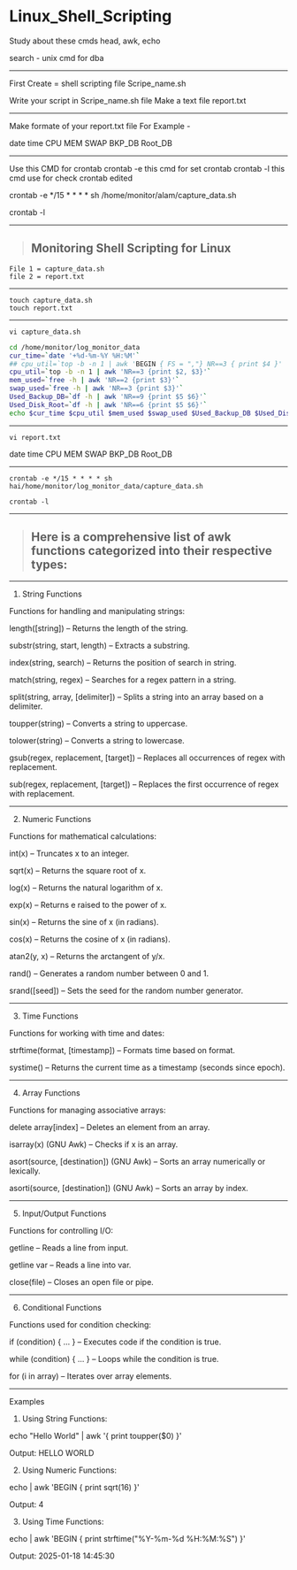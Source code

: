 # Linux_Shell_Scripting

Study about these cmds
head, awk, echo 

search - unix cmd for dba

<hr>
First Create = shell scripting file 
Scripe_name.sh

Write your script in Scripe_name.sh file
Make a text file report.txt

<hr>
Make formate of your report.txt file
For Example - 

date       time  CPU MEM  SWAP  BKP_DB       Root_DB

<hr>

Use this CMD for crontab
crontab -e this cmd for set crontab
crontab -l this cmd use for check crontab edited

crontab -e 
*/15 * * * * sh /home/monitor/alam/capture_data.sh

crontab -l

<hr>

> ## Monitoring Shell Scripting for Linux

```
File 1 = capture_data.sh
file 2 = report.txt
```
<hr>

```
touch capture_data.sh 
touch report.txt
```
<hr>

```
vi capture_data.sh 
```
```sh
cd /home/monitor/log_monitor_data
cur_time=`date '+%d-%m-%Y %H:%M'`
## cpu_util=`top -b -n 1 | awk 'BEGIN { FS = ","} NR==3 { print $4 }' | awk '{print 100-$1}'`
cpu_util=`top -b -n 1 | awk 'NR==3 {print $2, $3}'`
mem_used=`free -h | awk 'NR==2 {print $3}'`
swap_used=`free -h | awk 'NR==3 {print $3}'`
Used_Backup_DB=`df -h | awk 'NR==9 {print $5 $6}'`
Used_Disk_Root=`df -h | awk 'NR==6 {print $5 $6}'`
echo $cur_time $cpu_util $mem_used $swap_used $Used_Backup_DB $Used_Disk_Root >> report.txt
```
<hr>

```
vi report.txt
```
date       time  CPU MEM  SWAP  BKP_DB       Root_DB

<hr>

```
crontab -e */15 * * * * sh hai/home/monitor/log_monitor_data/capture_data.sh
```
```
crontab -l
```
<hr>

> ## Here is a comprehensive list of awk functions categorized into their respective types:


---

1. String Functions

Functions for handling and manipulating strings:

length([string]) – Returns the length of the string.

substr(string, start, length) – Extracts a substring.

index(string, search) – Returns the position of search in string.

match(string, regex) – Searches for a regex pattern in a string.

split(string, array, [delimiter]) – Splits a string into an array based on a delimiter.

toupper(string) – Converts a string to uppercase.

tolower(string) – Converts a string to lowercase.

gsub(regex, replacement, [target]) – Replaces all occurrences of regex with replacement.

sub(regex, replacement, [target]) – Replaces the first occurrence of regex with replacement.



---

2. Numeric Functions

Functions for mathematical calculations:

int(x) – Truncates x to an integer.

sqrt(x) – Returns the square root of x.

log(x) – Returns the natural logarithm of x.

exp(x) – Returns e raised to the power of x.

sin(x) – Returns the sine of x (in radians).

cos(x) – Returns the cosine of x (in radians).

atan2(y, x) – Returns the arctangent of y/x.

rand() – Generates a random number between 0 and 1.

srand([seed]) – Sets the seed for the random number generator.



---

3. Time Functions

Functions for working with time and dates:

strftime(format, [timestamp]) – Formats time based on format.

systime() – Returns the current time as a timestamp (seconds since epoch).



---

4. Array Functions

Functions for managing associative arrays:

delete array[index] – Deletes an element from an array.

isarray(x) (GNU Awk) – Checks if x is an array.

asort(source, [destination]) (GNU Awk) – Sorts an array numerically or lexically.

asorti(source, [destination]) (GNU Awk) – Sorts an array by index.



---

5. Input/Output Functions

Functions for controlling I/O:

getline – Reads a line from input.

getline var – Reads a line into var.

close(file) – Closes an open file or pipe.



---

6. Conditional Functions

Functions used for condition checking:

if (condition) { ... } – Executes code if the condition is true.

while (condition) { ... } – Loops while the condition is true.

for (i in array) – Iterates over array elements.



---

Examples

1. Using String Functions:

echo "Hello World" | awk '{ print toupper($0) }'

Output: HELLO WORLD


2. Using Numeric Functions:

echo | awk 'BEGIN { print sqrt(16) }'

Output: 4


3. Using Time Functions:

echo | awk 'BEGIN { print strftime("%Y-%m-%d %H:%M:%S") }'

Output: 2025-01-18 14:45:30


